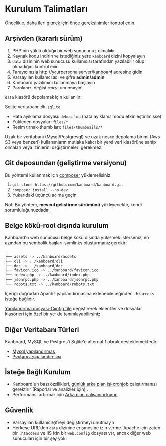 Kurulum Talimatları
============

Öncelikle, daha ileri gitmek için önce [gereksinimler](requirements.markdown) kontrol edin.

Arşivden (kararlı sürüm)
---------------------------------

1. PHP'nin yüklü olduğu bir web sunucunuz olmalıdır
2. Kaynak kodu indirin ve istediğiniz yere `kanboard` dizini kopyalayın
3. `data` dizininin web sunucusu kullanıcısı tarafından yazılabilir olup olmadığını kontrol edin
4. Tarayıcınızla <http://yourpersonalserver/kanboard> adresine gidin
5. Varsayılan kullanıcı adı ve şifre **admin/admin**
6. Kanboard yazılımını kullanmaya başlayın
7. Parolanızı değiştirmeyi unutmayın!

`data` klasörü depolamak için kullanılır:

Sqlite veritabanı: `db.sqlite`
- Hata ayıklama dosyası: `debug.log` (hata ayıklama modu etkinleştirilmişse)
- Yüklenen dosyalar: `files/*`
- Resim tırnak-thumb ları: `files/thumbnails/*`

Uzak bir veritabanı (Mysql/Postgresql) ve uzak nesne depolama birimi (Aws S3 veya benzeri) kullananların mutlaka kalıcı bir yerel veri klasörüne sahip olmaları veya izinlerini değiştirmeleri gerekmez.

Git deposundan (geliştirme versiyonu)
---------------------------------------------

Bu yöntemi kullanmak için [composer](https://getcomposer.org/) yüklemelisiniz.

1. `git clone https://github.com/kanboard/kanboard.git`
2. `composer install --no-dev`
3. Yukarıdaki üçüncü adıma geçin

Not: Bu yöntem, **mevcut geliştirme sürümünü** yükleyecektir, kendi sorumluluğunuzdadır.

Belge kökü-root dışında kurulum
-----------------------------------------

Kanboard'u web sunucusu belge kökü dışında yüklemek isterseniz, en azından bu sembolik bağları-symlinks oluşturmanız gerekir:

```bash
.
├── assets -> ../kanboard/assets
├── cli -> ../kanboard/cli
├── doc -> ../kanboard/doc
├── favicon.ico -> ../kanboard/favicon.ico
├── index.php -> ../kanboard/index.php
├── jsonrpc.php -> ../kanboard/jsonrpc.php
└── robots.txt -> ../kanboard/robots.txt
```

İçeriği doğrudan Apache yapılandırmasına eklenebileceğinden `.htaccess` isteğe bağlıdır.

[Yapılandırma dosyası-Config file](config.markdown) değiştirerek eklentiler ve dosyalar klasörleri için özel bir yer de tanımlayabilirsiniz.


Diğer Veritabanı Türleri
--------------------

Kanboard, MySQL ve Postgres'i Sqlite'e alternatif olarak desteklemektedir.

- [Mysql yapılandırması](mysql-configuration.markdown)
- [Postgres yapılandırması](postgresql-configuration.markdown)

İsteğe Bağlı Kurulum
---------------------

- Kanboard'un bazı özellikleri, [günlük arka plan işi-cronjob](cronjob.markdown) çalıştırmanızı gerektirir (Raporlar ve analizler için) .
- Performansı artırmak için [Arka plan çalışanını kurun](worker.markdown) 

Güvenlik
--------

- Varsayılan kullanıcı/şifreyi değiştirmeyi unutmayın
- Herkese URL'den `data` dizinine erişmesine izin verme. Apache için zaten bir `.htaccess` ve IIS için bir `web.config` dosyası var, ancak diğer web sunucuları için bir şey yok.
